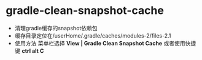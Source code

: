 <!-- Plugin description -->
# gradle-clean-snapshot-cache
- 清理gradle缓存的snapshot依赖包
- 缓存目录定位在/userHome/.gradle/caches/modules-2/files-2.1
- 使用方法 菜单栏选择 **View | Gradle Clean Snapshot Cache** 或者使用快捷键 **ctrl alt C**
<!-- Plugin description end -->